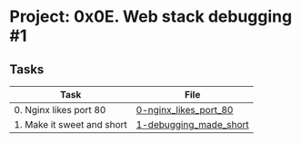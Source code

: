 # Project: 0x0E. Web stack debugging #1

## Tasks

| Task                       | File                                               |
| ---------------------------| ---------------------------------------------------|
| 0. Nginx likes port 80     | [0-nginx_likes_port_80](./0-nginx_likes_port_80)   |
| 1. Make it sweet and short | [1-debugging_made_short](./1-debugging_made_short) |
